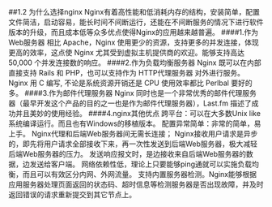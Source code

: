 ##1.2 为什么选择nginx
Nginx有着高性能和低消耗内存的结构，安装简单，配置文件简洁，启动容易，能长时间不间断运行，还能在不间断服务的情况下进行软件版本的升级，而且成本低等众多优点使得Nginx的应用越来越普遍。
####1.作为Web服务器
相比 Apache，Nginx 使用更少的资源，支持更多的并发连接，体现更高的效率，这点使 Nginx 尤其受到虚拟主机提供商的欢迎。能够支持高达 50,000 个并发连接数的响应。
####2.作为负载均衡服务器
Nginx 既可以在内部直接支持 Rails 和 PHP，也可以支持作为 HTTP代理服务器 对外进行服务。Nginx 用 C 编写, 不论是系统资源开销还是 CPU 使用效率都比 Perlbal 要好的多。
####3.作为邮件代理服务器
Nginx 同时也是一个非常优秀的邮件代理服务器（最早开发这个产品的目的之一也是作为邮件代理服务器），Last.fm 描述了成功并且美妙的使用经验。
####4.nginx其他优点
跨平台：可以在大多数Unix like 系统编译运行。而且也有Windows的移植版本。
配置异常简单：非常的简单，易上手。 
Nginx代理和后端Web服务器间无需长连接；
Nginx接收用户请求是异步的，即先将用户请求全部接收下来，再一次性发送到后端Web服务器，极大减轻后端Web服务器的压力。
发送响应报文时，是边接收来自后端Web服务器的数据，边发送给客户端。
网络依赖性低，理论上只要能够ping通就可以实施负载均衡，而且可以有效区分内网、外网流量。
支持内置服务器检测。Nginx能够根据应用服务器处理页面返回的状态码、超时信息等检测服务器是否出现故障，并及时返回错误的请求重新提交到其它节点上。